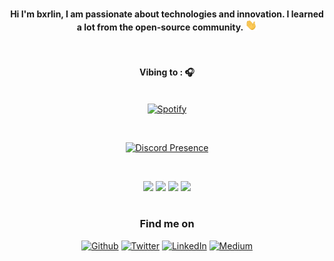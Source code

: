 ###
<h4 align="center"> Hi I'm bxrlin, I am passionate about technologies and innovation. I learned a lot from the open-source community. <img width="19" src="https://github.com/1999AZZAR/1999AZZAR/blob/main/resources/img/waving.gif"></h4> 

<div align="center" >
<table width="100%"> 
  


<h4><h4><br><br> Vibing to : 🎧  </strong></p></h4>
  
&nbsp; <br> [![Spotify](https://heysaksham.vercel.app/api/spotify?background_color=12100E&border_color=12100E)](https://open.spotify.com/user/4qcttd1ub58roqvmxwwwtsy2d) <br>

    
&nbsp;<p align="center">[![Discord Presence](https://lanyard.cnrad.dev/api/852568620012797972/?theme=dark&bg=5865F2&hideDiscrim=true)](https://discord.com/users/852568620012797972)


 
<div align="center" >

<br>
<p align="center">
  <img src="https://media3.giphy.com/media/ln7z2eWriiQAllfVcn/200w.webp" width="40">
  <img src="https://i.giphy.com/media/LMt9638dO8dftAjtco/200.webp" width="40"> 
  <img src="https://i.giphy.com/media/IdyAQJVN2kVPNUrojM/200.webp" width="40">
  <img src="https://i.giphy.com/media/KzJkzjggfGN5Py6nkT/200.webp" width="40"><br><br>
  
  

<h3 align="center">Find me on</h3>
<p align="center"><a 
href="https://github.com/bxrlin" target="_blank"><img alt="Github" 
src="https://img.shields.io/badge/GitHub-%2312100E.svg?&style=for-the-badge&logo=Github&logoColor=white" /></a> <a 
href="https://twitter.com/heysaksham" target="_blank"><img alt="Twitter" 
src="https://img.shields.io/badge/twitter-%2312100E.svg?&style=for-the-badge&logo=twitter&logoColor=blue" /></a> <a 
href="https://www.linkedin.com/in/heysaksham-bxrlin-6b4863228/" target="_blank"><img alt="LinkedIn" 
src="https://img.shields.io/badge/linkedin-%2312100E.svg?&style=for-the-badge&logo=linkedin&logoColor=blue" /></a> <a 
href="https://medium.com/@Bxrlin" target="_blank"><img alt="Medium" 
src="https://img.shields.io/badge/medium-%2312100E.svg?&style=for-the-badge&logo=medium&logoColor=white" /></a><br><a 
</p>

  <div align="center" >

